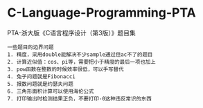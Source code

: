 # C-Language-Programming-PTA
PTA-浙大版《C语言程序设计（第3版）》题目集
```
一些题目的边界问题
1. 精度，采用double能解决不少sample通过但ac不了的题目
2. 计算近似值：cos、pi等，需要把小于精度的最后一项也加上
3. pow函数在整数的时候效率很低，可以手写替代
4. 兔子问题就是Fibonacci
5. 报数问题就是约瑟夫问题
6. 三角形面积计算可以使用海伦公式
7. 打印输出时检测结果正负，不要打印-0这种违反常识的东西
```